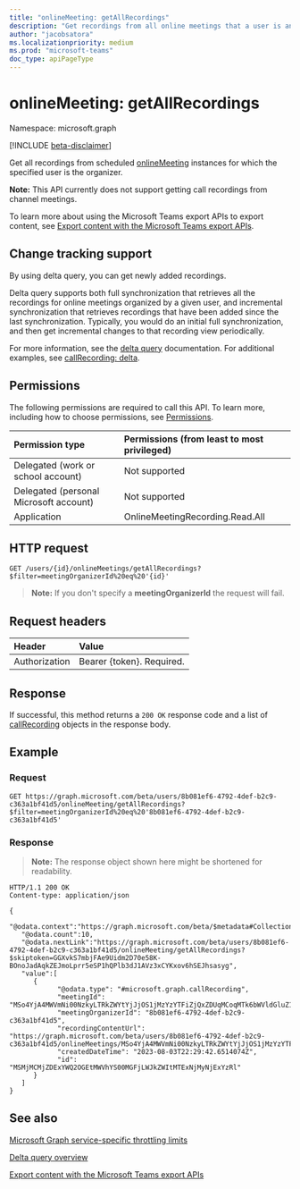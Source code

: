 ```yaml
---
title: "onlineMeeting: getAllRecordings"
description: "Get recordings from all online meetings that a user is an organizer of."
author: "jacobsatora"
ms.localizationpriority: medium
ms.prod: "microsoft-teams"
doc_type: apiPageType
---
```


# onlineMeeting: getAllRecordings

Namespace: microsoft.graph

[!INCLUDE [beta-disclaimer](../../includes/beta-disclaimer.md)]

Get all recordings from scheduled [onlineMeeting](../resources/onlinemeeting.md) instances for which the specified user is the organizer.

**Note:** This API currently does not support getting call recordings from channel meetings.

To learn more about using the Microsoft Teams export APIs to export content, see [Export content with the Microsoft Teams export APIs](/microsoftteams/export-teams-content).

## Change tracking support

By using delta query, you can get newly added recordings.

Delta query supports both full synchronization that retrieves all the recordings for online meetings organized by a given user, and incremental synchronization that retrieves recordings that have been added since the last synchronization. Typically, you would do an initial full synchronization, and then get incremental changes to that recording view periodically.

For more information, see the [delta query](/graph/delta-query-overview) documentation.
For additional examples, see [callRecording: delta](/callrecording-delta.md).

## Permissions

The following permissions are required to call this API. To learn more, including how to choose permissions, see [Permissions](/graph/permissions-reference).

|Permission type      | Permissions (from least to most privileged)              |
|:--------------------|:---------------------------------------------------------|
|Delegated (work or school account)| Not supported |
|Delegated (personal Microsoft account) | Not supported |
|Application | OnlineMeetingRecording.Read.All |

## HTTP request

<!-- { "blockType": "ignored" } -->
```http
GET /users/{id}/onlineMeetings/getAllRecordings?$filter=meetingOrganizerId%20eq%20'{id}'
```

>**Note:** If you don't specify a **meetingOrganizerId** the request will fail.

## Request headers
| Header       | Value |
|:---------------|:--------|
| Authorization  | Bearer {token}. Required. |

## Response

If successful, this method returns a `200 OK` response code and a list of [callRecording](../resources/callrecording.md) objects in the response body.

## Example

### Request

```msgraph-interactive
GET https://graph.microsoft.com/beta/users/8b081ef6-4792-4def-b2c9-c363a1bf41d5/onlineMeeting/getAllRecordings?$filter=meetingOrganizerId%20eq%20'8b081ef6-4792-4def-b2c9-c363a1bf41d5'
```

### Response

>**Note:** The response object shown here might be shortened for readability.
<!-- {
  "blockType": "response",
  "truncated": true,
  "@odata.type": "microsoft.graph.callRecording"
} -->
```http
HTTP/1.1 200 OK
Content-type: application/json

{
   "@odata.context":"https://graph.microsoft.com/beta/$metadata#Collection(callRecording)",
   "@odata.count":10,
   "@odata.nextLink":"https://graph.microsoft.com/beta/users/8b081ef6-4792-4def-b2c9-c363a1bf41d5/onlineMeeting/getAllRecordings?$skiptoken=GGXvkS7mbjFAe9Uidm2D70e58K-BOnoJadAqkZEJmoLprr5eSP1hQPlb3dJ1AVz3xCYKxov6hSEJhsasyg",
   "value":[
      {
            "@odata.type": "#microsoft.graph.callRecording",
            "meetingId": "MSo4YjA4MWVmNi00NzkyLTRkZWYtYjJjOS1jMzYzYTFiZjQxZDUqMCoqMTk6bWVldGluZ19OMUUxWTFJME56QXRabVF5T0MxMU5HWTFMV0UwTTJFdFpXTTFOVFkxWW1Rd05HTTBAdGhyZWFkLnYy",
            "meetingOrganizerId": "8b081ef6-4792-4def-b2c9-c363a1bf41d5",
            "recordingContentUrl": "https://graph.microsoft.com/beta/users/8b081ef6-4792-4def-b2c9-c363a1bf41d5/onlineMeetings/MSo4YjA4MWVmNi00NzkyLTRkZWYtYjJjOS1jMzYzYTFiZjQxZDUqMCoqMTk6bWVldGluZ19OMUUxWTFJME56QXRabVF5T0MxMU5HWTFMV0UwTTJFdFpXTTFOVFkxWW1Rd05HTTBAdGhyZWFkLnYy/recordings/MSMjMCMjZDExYWQ2OGEtMWVhYS00MGFjLWJkZWItMTExNjMyNjExYzRl/content",
            "createdDateTime": "2023-08-03T22:29:42.6514074Z",
            "id": "MSMjMCMjZDExYWQ2OGEtMWVhYS00MGFjLWJkZWItMTExNjMyNjExYzRl"
      }
   ]
}
```

## See also

[Microsoft Graph service-specific throttling limits](/graph/throttling-limits#microsoft-teams-service-limits)

[Delta query overview](/graph/delta-query-overview) 

[Export content with the Microsoft Teams export APIs](/microsoftteams/export-teams-content)
